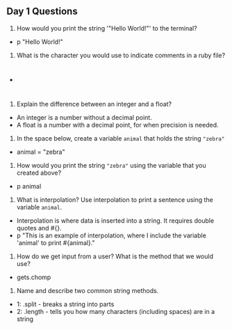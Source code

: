 ## Day 1 Questions
1. How would you print the string '"Hello World!"' to the terminal?
+ p "Hello World!"
1. What is the character you would use to indicate comments in a ruby file?
+ #
1. Explain the difference between an integer and a float?
+ An integer is a number without a decimal point.
+ A float is a number with a decimal point, for when precision is needed.
1. In the space below, create a variable `animal` that holds the string `"zebra"`
+ animal = "zebra"
1. How would you print the string `"zebra"` using the variable that you created above?
+ p animal
1. What is interpolation? Use interpolation to print a sentence using the variable `animal`.
+ Interpolation is where data is inserted into a string. It requires double quotes and #{}.
+ p "This is an example of interpolation, where I include the variable 'animal' to print #{animal}."
1. How do we get input from a user? What is the method that we would use?
+ gets.chomp   
1. Name and describe two common string methods.
+ 1: .split - breaks a string into parts
+ 2: .length - tells you how many characters (including spaces) are in a string
